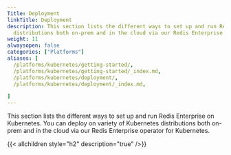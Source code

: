 ```yaml
---
Title: Deployment
linkTitle: Deployment
description: This section lists the different ways to set up and run Redis Enterprise on Kubernetes. You can deploy on variety of Kubernetes   
  distributions both on-prem and in the cloud via our Redis Enterprise Operator for Kubernetes.
weight: 11
alwaysopen: false
categories: ["Platforms"]
aliases: [
  /platforms/kubernetes/getting-started/,
  /platforms/kubernetes/getting-started/_index.md,
  /platforms/kubernetes/deployment/,
  /platforms/kubernetes/deployment/_index.md,

]
---
```


This section lists the different ways to set up and run Redis Enterprise on Kubernetes. You can deploy on variety of Kubernetes distributions both on-prem and in the cloud via our Redis Enterprise operator for Kubernetes.

{{< allchildren style="h2" description="true" />}}

